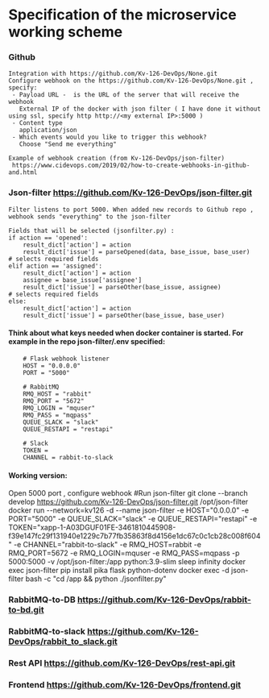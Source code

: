 # Specification of the microservice working scheme

### Github
	
	Integration with https://github.com/Kv-126-DevOps/None.git
	Configure webhook on the https://github.com/Kv-126-DevOps/None.git , specify:
	 - Payload URL -  is the URL of the server that will receive the webhook 
	   External IP of the docker with json filter ( I have done it without using ssl, specify http http://<my external IP>:5000 )
	 - Content type
	   application/json
	 - Which events would you like to trigger this webhook? 
	   Choose "Send me everything"
	
	Example of webhook creation (from Kv-126-DevOps/json-filter)
	 https://www.cidevops.com/2019/02/how-to-create-webhooks-in-github-and.html

	
### Json-filter			https://github.com/Kv-126-DevOps/json-filter.git
	
	Filter listens to port 5000. When added new records to Github repo , webhook sends "everything" to the json-filter
	
	Fields that will be selected (jsonfilter.py) :
	if action == 'opened':
        result_dict['action'] = action
        result_dict['issue'] = parseOpened(data, base_issue, base_user)            # selects required fields
    elif action == 'assigned':
        result_dict['action'] = action
        assignee = base_issue['assignee']
        result_dict['issue'] = parseOther(base_issue, assignee)                     # selects required fields
    else:
        result_dict['action'] = action
        result_dict['issue'] = parseOther(base_issue, base_user)
	
#### Think about what keys needed when docker container is started. For example in the repo json-filter/.env specified:
		# Flask webhook listener
		HOST = "0.0.0.0"
		PORT = "5000"
	
		# RabbitMQ
		RMQ_HOST = "rabbit"
		RMQ_PORT = "5672"
		RMQ_LOGIN = "mquser"
		RMQ_PASS = "mqpass"
		QUEUE_SLACK = "slack"
		QUEUE_RESTAPI = "restapi"
	
		# Slack
		TOKEN = 
		CHANNEL = rabbit-to-slack
	
#### Working version:
Open 5000 port , configure webhook 
#Run json-filter
git clone --branch develop https://github.com/Kv-126-DevOps/json-filter.git /opt/json-filter
docker run --network=kv126 -d --name json-filter -e HOST="0.0.0.0" -e PORT="5000" -e QUEUE_SLACK="slack" -e QUEUE_RESTAPI="restapi" -e TOKEN="xapp-1-A03DGUF01FE-3461810445908-f39e147fc29f131940e1229c7b77fb35863f8d4156e1dc67c0c1cb28c008f604" -e CHANNEL="rabbit-to-slack" -e RMQ_HOST=rabbit -e RMQ_PORT=5672 -e RMQ_LOGIN=mquser -e RMQ_PASS=mqpass -p 5000:5000 -v /opt/json-filter:/app python:3.9-slim sleep infinity
docker exec json-filter pip install pika flask python-dotenv
docker exec -d json-filter bash -c "cd /app && python ./jsonfilter.py"

### RabbitMQ-to-DB		https://github.com/Kv-126-DevOps/rabbit-to-bd.git

### RabbitMQ-to-slack	https://github.com/Kv-126-DevOps/rabbit_to_slack.git

### Rest API			https://github.com/Kv-126-DevOps/rest-api.git
### Frontend			https://github.com/Kv-126-DevOps/frontend.git
